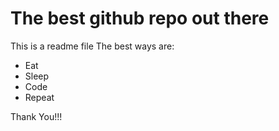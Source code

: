 # The best github repo out there
This is a readme file
The best ways are:
- Eat
- Sleep
- Code
- Repeat

Thank You!!!

